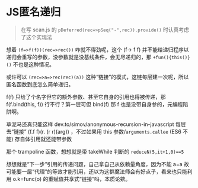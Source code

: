 # JS匿名递归

> 在写 scan.js 的 `pDeferred(rec=>pSeq("-",rec)).provide()` 时认真考虑了这个实现法

想着 `(f=>f(f))(rec=>rec())` 咋就不得劲呢，这个 (f-> f f) 并不能给递归程序以递归会重写的参数，没参数就是没基线条件，会无尽递归的，那 `+fun(){this()}()` 不也是这种情况。

或许可以 `(rec=>a=>rec(rec)(a))` 这种“链接”的模式，这链每层建一次呢，所以匿名函数到底怎么简单递归。

f(f) 只给了个名字但它的额外参数、甚至它自身的引用也得被传递，那 f(f.bind(this, f)) 行不行？第一层可但 bind(f) 那 f 也是没带自身参的，元编程陷阱啊。

草泥马还真只能这样 dev.to/simov/anonymous-recursion-in-javascript 每层去“链接” (f.f f)(r. (r r)(arg)) ，不过如果用 this 参数/`arguments.callee` (ES6 不能) 存自体引用就还能带参数 

那个 trampoline 函数，想想就是带 takeWhile 判断的 `reduceN(5,it+1,0)==5`

想想就是“下一步”引用的传递问题，自己拿自己从依赖量角度，因为不能 a=a 故可能要一层“代理”的等效才能引用，还以为这群魔法师会有好点子，看来也只能利用 o.k=func(o) 的重赋值共享式“链接”吗，本质论欸。
